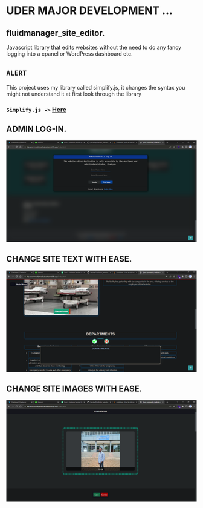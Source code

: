 # UDER MAJOR DEVELOPMENT ...

## fluidmanager_site_editor.
Javascript library that edits websites without the need to do any fancy logging into a cpanel or WordPress dashboard etc.

## `ALERT`
This project uses my library called simplify.js, it changes the syntax you 
might not understand it at first look through the library

### `Simplify.js ->` [Here](https://github.com/KatoIsa/Simplified_JS.git)

## ADMIN LOG-IN.
![alt text](./Lib/icons/mdimage.png)

## CHANGE SITE TEXT WITH EASE.
![alt text](./Lib/icons/mdimage3.png)

## CHANGE SITE IMAGES WITH EASE.
![alt text](./Lib/icons/mdimage2.png)
